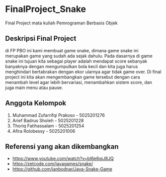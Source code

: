 # FinalProject_Snake
Final Project mata kuliah Pemrograman Berbasis Objek <br/>

## Deskripsi Final Project
di FP PBO ini kami membuat game snake, dimana game snake ini merupakan game yang sudah ada sejak dahulu. Pada dasarnya di game snake ini tujuan kita sebagai player adalah mendapat score sebanyak banyaknya dengan mengumpulkan bola kecil dan kita juga harus menghindari bertabrakan dengan ekor ularnya agar tidak game over. Di final project ini kita akan mengembangkan game tersebut dengan cara menambah level agar lebih bervariasi, menambahkan sistem score, dan juga main menu atau pause.<br/>

## Anggota Kelompok
1. Muhammad Zufarrifqi Prakoso - 5025201276
2. Arief Badrus Sholeh - 5025201228
3. Thoriq Fatihassalam - 5025201254
4. Afira Rolobessy - 5025201006<br/>

## Referensi yang akan dikembangkan
* https://www.youtube.com/watch?v=bI6e6qjJ8JQ
* https://zetcode.com/javagames/snake/
* https://github.com/janbodnar/Java-Snake-Game
